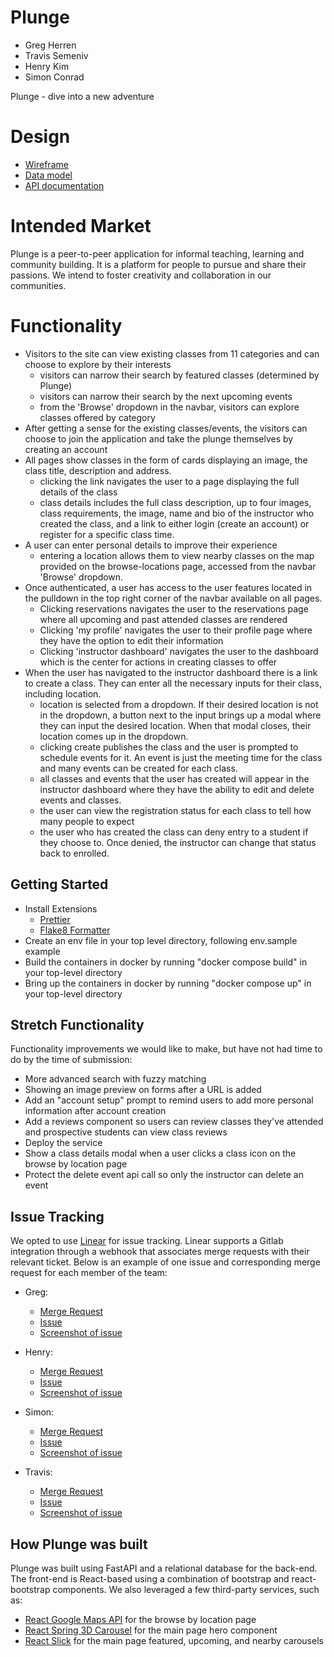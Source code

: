 # Plunge

- Greg Herren
- Travis Semeniv
- Henry Kim
- Simon Conrad

Plunge - dive into a new adventure

# Design

- [Wireframe](docs/Wireframe.png)
- [Data model](docs/data_model.png)
- [API documentation](docs/fastapi.png)

# Intended Market

Plunge is a peer-to-peer application for informal teaching, learning and community building. It is a platform for people to pursue and share their passions. We intend to foster creativity and collaboration in our communities.

# Functionality

- Visitors to the site can view existing classes from 11 categories and can choose to explore by their interests
  - visitors can narrow their search by featured classes (determined by Plunge)
  - visitors can narrow their search by the next upcoming events
  - from the 'Browse' dropdown in the navbar, visitors can explore classes offered by category
- After getting a sense for the existing classes/events, the visitors can choose to join the application and take the plunge themselves by creating an account
- All pages show classes in the form of cards displaying an image, the class title, description and address.
  - clicking the link navigates the user to a page displaying the full details of the class
  - class details includes the full class description, up to four images, class requirements, the image, name and bio of the instructor who created the class, and a link to either login (create an account) or register for a specific class time.
- A user can enter personal details to improve their experience
  - entering a location allows them to view nearby classes on the map provided on the browse-locations page, accessed from the navbar 'Browse' dropdown.
- Once authenticated, a user has access to the user features located in the pulldown in the top right corner of the navbar available on all pages.
  - Clicking reservations navigates the user to the reservations page where all upcoming and past attended classes are rendered
  - Clicking 'my profile' navigates the user to their profile page where they have the option to edit their information
  - Clicking 'instructor dashboard' navigates the user to the dashboard which is the center for actions in creating classes to offer
- When the user has navigated to the instructor dashboard there is a link to create a class. They can enter all the necessary inputs for their class, including location.
  - location is selected from a dropdown. If their desired location is not in the dropdown, a button next to the input brings up a modal where they can input the desired location. When that modal closes, their location comes up in the dropdown.
  - clicking create publishes the class and the user is prompted to schedule events for it. An event is just the meeting time for the class and many events can be created for each class.
  - all classes and events that the user has created will appear in the instructor dashboard where they have the ability to edit and delete events and classes.
  - the user can view the registration status for each class to tell how many people to expect
  - the user who has created the class can deny entry to a student if they choose to. Once denied, the instructor can change that status back to enrolled.

## Getting Started

- Install Extensions
  - [Prettier](https://marketplace.visualstudio.com/items?itemName=esbenp.prettier-vscode)
  - [Flake8 Formatter](https://marketplace.visualstudio.com/items?itemName=ms-python.flake8)
- Create an env file in your top level directory, following env.sample example
- Build the containers in docker by running "docker compose build" in your top-level directory
- Bring up the containers in docker by running "docker compose up" in your top-level directory

## Stretch Functionality

Functionality improvements we would like to make, but have not had time to do by the time of submission:

- More advanced search with fuzzy matching
- Showing an image preview on forms after a URL is added
- Add an "account setup" prompt to remind users to add more personal information after account creation
- Add a reviews component so users can review classes they've attended and prospective students can view class reviews
- Deploy the service
- Show a class details modal when a user clicks a class icon on the browse by location page
- Protect the delete event api call so only the instructor can delete an event

## Issue Tracking

We opted to use [Linear](https://linear.app/) for issue tracking. Linear supports a Gitlab integration through a webhook that associates merge requests with their relevant ticket. Below is an example of one issue and corresponding merge request for each member of the team:

- Greg:

  - [Merge Request](https://gitlab.com/hnrykm/plunge/-/merge_requests/16)
  - [Issue](https://linear.app/lucky-13/issue/LUC-59/create-class-page)
  - [Screenshot of issue](docs/greg_linear_issue.png)

- Henry:

  - [Merge Request](https://gitlab.com/hnrykm/plunge/-/merge_requests/13)
  - [Issue](https://linear.app/lucky-13/issue/LUC-44/create-register-for-event-component)
  - [Screenshot of issue](docs/henry_linear_issue.png)

- Simon:

  - [Merge Request](https://gitlab.com/hnrykm/plunge/-/merge_requests/23)
  - [Issue](https://linear.app/lucky-13/issue/LUC-50/browse-by-location)
  - [Screenshot of issue](docs/simon_linear_issue.png)

- Travis:

  - [Merge Request](https://gitlab.com/hnrykm/plunge/-/merge_requests/37)
  - [Issue](https://linear.app/lucky-13/issue/LUC-18/create-class-card-carousel-component)
  - [Screenshot of issue](docs/travis_linear_issue.png)

## How Plunge was built

Plunge was built using FastAPI and a relational database for the back-end. The front-end is React-based using a combination of bootstrap and react-bootstrap components. We also leveraged a few third-party services, such as:

- [React Google Maps API](https://www.npmjs.com/package/@react-google-maps/api) for the browse by location page
- [React Spring 3D Carousel](https://www.npmjs.com/package/react-spring-3d-carousel) for the main page hero component
- [React Slick](https://react-slick.neostack.com/docs/api/) for the main page featured, upcoming, and nearby carousels
